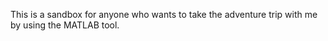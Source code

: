 This is a sandbox for anyone who wants to take the adventure trip with me by using the MATLAB tool. 

